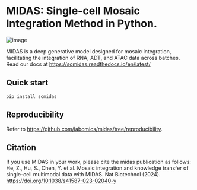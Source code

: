 # MIDAS: Single-cell Mosaic Integration Method in Python.

![image](./docs/source/midas.png)

MIDAS is a deep generative model designed for mosaic integration, facilitating the integration of RNA, ADT, and ATAC data across batches. Read our docs at https://scmidas.readthedocs.io/en/latest/

## Quick start

```
pip install scmidas
```

## Reproducibility

Refer to https://github.com/labomics/midas/tree/reproducibility.

## Citation

If you use MIDAS in your work, please cite the midas publication as follows:
He, Z., Hu, S., Chen, Y. et al. Mosaic integration and knowledge transfer of single-cell multimodal data with MIDAS. Nat Biotechnol (2024). https://doi.org/10.1038/s41587-023-02040-y
